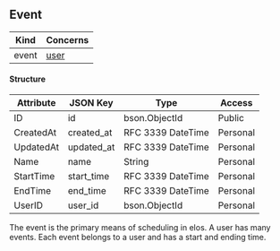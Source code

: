 Event
-----

| Kind   | Concerns
| ------ | ----------|
| event  | [user](https://github.com/elos/documentation/blob/master/data/models/user.md) |

#### Structure
| Attribute     | JSON Key      | Type               | Access    |
| ------------- | ------------- | ------------------ | --------- |
| ID            | id            | bson.ObjectId      | Public    |
| CreatedAt     | created_at    | RFC 3339 DateTime  | Personal  |
| UpdatedAt     | updated_at    | RFC 3339 DateTime  | Personal  |
| Name          | name          | String             | Personal  |
| StartTime     | start_time    | RFC 3339 DateTime  | Personal  |
| EndTime       | end_time      | RFC 3339 DateTime  | Personal  |
| UserID        | user_id       | bson.ObjectId      | Personal  |

The event is the primary means of scheduling in elos. A user has many events. Each event belongs to a user and has a start and ending time.
